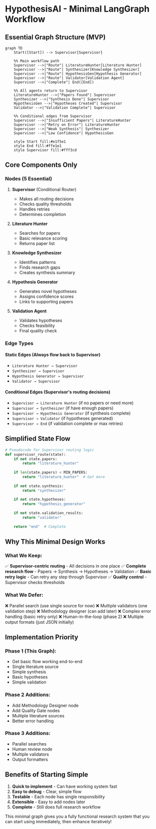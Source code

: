 # HypothesisAI - Minimal LangGraph Workflow

## Essential Graph Structure (MVP)

```mermaid
graph TD
    Start([Start]) --> Supervisor{Supervisor}
    
    %% Main workflow path
    Supervisor -->|"Route"| LiteratureHunter[Literature Hunter]
    Supervisor -->|"Route"| Synthesizer[Knowledge Synthesizer]
    Supervisor -->|"Route"| HypothesisGen[Hypothesis Generator]
    Supervisor -->|"Route"| Validator[Validation Agent]
    Supervisor -->|"Complete"| End([End])
    
    %% All agents return to Supervisor
    LiteratureHunter -->|"Papers Found"| Supervisor
    Synthesizer -->|"Synthesis Done"| Supervisor
    HypothesisGen -->|"Hypotheses Created"| Supervisor
    Validator -->|"Validation Complete"| Supervisor
    
    %% Conditional edges from Supervisor
    Supervisor -->|"Insufficient Papers"| LiteratureHunter
    Supervisor -->|"Retry on Error"| LiteratureHunter
    Supervisor -->|"Weak Synthesis"| Synthesizer
    Supervisor -->|"Low Confidence"| HypothesisGen
    
    style Start fill:#e1f5e1
    style End fill:#ffe1e1
    style Supervisor fill:#fff3cd
```

## Core Components Only

### **Nodes (5 Essential)**

1. **Supervisor** (Conditional Router)
   - Makes all routing decisions
   - Checks quality thresholds
   - Handles retries
   - Determines completion

2. **Literature Hunter**
   - Searches for papers
   - Basic relevance scoring
   - Returns paper list

3. **Knowledge Synthesizer**
   - Identifies patterns
   - Finds research gaps
   - Creates synthesis summary

4. **Hypothesis Generator**
   - Generates novel hypotheses
   - Assigns confidence scores
   - Links to supporting papers

5. **Validation Agent**
   - Validates hypotheses
   - Checks feasibility
   - Final quality check

### **Edge Types**

#### **Static Edges** (Always flow back to Supervisor)
- `Literature Hunter → Supervisor`
- `Synthesizer → Supervisor`
- `Hypothesis Generator → Supervisor`
- `Validator → Supervisor`

#### **Conditional Edges** (Supervisor's routing decisions)
- `Supervisor → Literature Hunter` (if no papers or need more)
- `Supervisor → Synthesizer` (if have enough papers)
- `Supervisor → Hypothesis Generator` (if synthesis complete)
- `Supervisor → Validator` (if hypotheses generated)
- `Supervisor → End` (if validation complete or max retries)

## Simplified State Flow

```python
# Pseudocode for Supervisor routing logic
def supervisor_route(state):
    if not state.papers:
        return "literature_hunter"
    
    if len(state.papers) < MIN_PAPERS:
        return "literature_hunter"  # Get more
    
    if not state.synthesis:
        return "synthesizer"
    
    if not state.hypotheses:
        return "hypothesis_generator"
    
    if not state.validation_results:
        return "validator"
    
    return "end"  # Complete
```

## Why This Minimal Design Works

### **What We Keep:**
✅ **Supervisor-centric routing** - All decisions in one place
✅ **Complete research flow** - Papers → Synthesis → Hypotheses → Validation
✅ **Basic retry logic** - Can retry any step through Supervisor
✅ **Quality control** - Supervisor checks thresholds

### **What We Defer:**
❌ Parallel search (use single source for now)
❌ Multiple validators (one validation step)
❌ Methodology designer (can add later)
❌ Complex error handling (basic retry only)
❌ Human-in-the-loop (phase 2)
❌ Multiple output formats (just JSON initially)

## Implementation Priority

### **Phase 1 (This Graph):**
- Get basic flow working end-to-end
- Single literature source
- Simple synthesis
- Basic hypotheses
- Simple validation

### **Phase 2 Additions:**
- Add Methodology Designer node
- Add Quality Gate nodes
- Multiple literature sources
- Better error handling

### **Phase 3 Additions:**
- Parallel searches
- Human review node
- Multiple validators
- Output formatters

## Benefits of Starting Simple

1. **Quick to implement** - Can have working system fast
2. **Easy to debug** - Clear, simple flow
3. **Testable** - Each node has single responsibility
4. **Extensible** - Easy to add nodes later
5. **Complete** - Still does full research workflow

This minimal graph gives you a fully functional research system that you can start using immediately, then enhance iteratively!